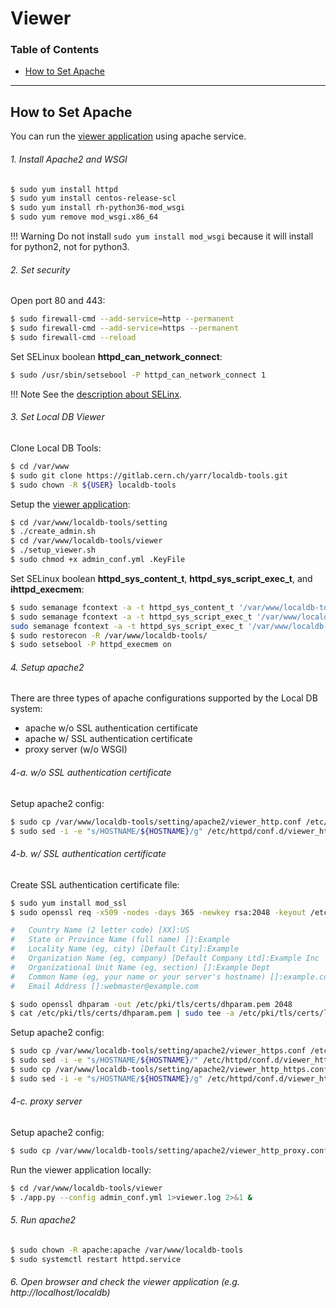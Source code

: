 # Viewer

### Table of Contents

- [How to Set Apache](#how-to-set-apache)

---

## How to Set Apache

You can run the [viewer application](../tool/viewer.md) using apache service.

###### 1. Install Apache2 and WSGI

```bash
$ sudo yum install httpd
$ sudo yum install centos-release-scl
$ sudo yum install rh-python36-mod_wsgi
$ sudo yum remove mod_wsgi.x86_64
```

!!! Warning
    Do not install `sudo yum install mod_wsgi` because it will install for python2, not for python3.

###### 2. Set security

Open port 80 and 443:

```bash
$ sudo firewall-cmd --add-service=http --permanent
$ sudo firewall-cmd --add-service=https --permanent
$ sudo firewall-cmd --reload
```

Set SELinux boolean **httpd_can_network_connect**:

```bash
$ sudo /usr/sbin/setsebool -P httpd_can_network_connect 1
```

!!! Note
    See the [description about SELinx](https://access.redhat.com/documentation/en-us/red_hat_enterprise_linux/6/html/security-enhanced_linux/sect-security-enhanced_linux-working_with_selinux-selinux_contexts_labeling_files).

###### 3. Set Local DB Viewer

Clone Local DB Tools:

```bash
$ cd /var/www
$ sudo git clone https://gitlab.cern.ch/yarr/localdb-tools.git
$ sudo chown -R ${USER} localdb-tools
```

Setup the [viewer application](../tool/viewer.md):

```bash
$ cd /var/www/localdb-tools/setting
$ ./create_admin.sh
$ cd /var/www/localdb-tools/viewer
$ ./setup_viewer.sh
$ sudo chmod +x admin_conf.yml .KeyFile
```

Set SELinux boolean **httpd_sys_content_t**, **httpd_sys_script_exec_t**, and **ihttpd_execmem**:

```bash
$ sudo semanage fcontext -a -t httpd_sys_content_t '/var/www/localdb-tools/viewer(/.*)?'
$ sudo semanage fcontext -a -t httpd_sys_script_exec_t '/var/www/localdb-tools/viewer/plotting-tool/bin(/.*)?'
sudo semanage fcontext -a -t httpd_sys_script_exec_t '/var/www/localdb-tools/viewer/analysis-tool/bin(/.*)?'
$ sudo restorecon -R /var/www/localdb-tools/
$ sudo setsebool -P httpd_execmem on
```

###### 4. Setup apache2

There are three types of apache configurations supported by the Local DB system:

- apache w/o SSL authentication certificate
- apache w/ SSL authentication certificate
- proxy server (w/o WSGI)

###### 4-a. w/o SSL authentication certificate

Setup apache2 config:

```bash
$ sudo cp /var/www/localdb-tools/setting/apache2/viewer_http.conf /etc/httpd/conf.d/.
$ sudo sed -i -e "s/HOSTNAME/${HOSTNAME}/g" /etc/httpd/conf.d/viewer_http.conf
```

###### 4-b. w/ SSL authentication certificate

Create SSL authentication certificate file:

```bash
$ sudo yum install mod_ssl
$ sudo openssl req -x509 -nodes -days 365 -newkey rsa:2048 -keyout /etc/pki/tls/private/localdb-viewer.key -out /etc/pki/tls/certs/localdb-viewer.crt

#   Country Name (2 letter code) [XX]:US
#   State or Province Name (full name) []:Example
#   Locality Name (eg, city) [Default City]:Example
#   Organization Name (eg, company) [Default Company Ltd]:Example Inc
#   Organizational Unit Name (eg, section) []:Example Dept
#   Common Name (eg, your name or your server's hostname) []:example.com
#   Email Address []:webmaster@example.com

$ sudo openssl dhparam -out /etc/pki/tls/certs/dhparam.pem 2048
$ cat /etc/pki/tls/certs/dhparam.pem | sudo tee -a /etc/pki/tls/certs/localdb-viewer.crt
```

Setup apache2 config:

```bash
$ sudo cp /var/www/localdb-tools/setting/apache2/viewer_https.conf /etc/httpd/conf.d/.
$ sudo sed -i -e "s/HOSTNAME/${HOSTNAME}/" /etc/httpd/conf.d/viewer_https.conf
$ sudo cp /var/www/localdb-tools/setting/apache2/viewer_http_https.conf /etc/httpd/conf.d/viewer_http.conf
$ sudo sed -i -e "s/HOSTNAME/${HOSTNAME}/g" /etc/httpd/conf.d/viewer_http.conf
```

###### 4-c. proxy server

Setup apache2 config:

```bash
$ sudo cp /var/www/localdb-tools/setting/apache2/viewer_http_proxy.conf /etc/httpd/conf.d/viewer_http.conf
```

Run the viewer application locally:

```bash
$ cd /var/www/localdb-tools/viewer
$ ./app.py --config admin_conf.yml 1>viewer.log 2>&1 &
```

###### 5. Run apache2

```bash
$ sudo chown -R apache:apache /var/www/localdb-tools
$ sudo systemctl restart httpd.service
```

###### 6. Open browser and check the viewer application (e.g. http://localhost/localdb)
